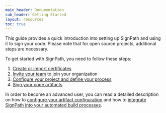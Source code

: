 ```yaml
---
main_header: Documentation
sub_header: Getting Started
layout: resources
toc: true
---
```


This guide provides a quick introduction into setting up SignPath and using it to sign your code. Please note that for open source projects, additional steps are necessary.

To get started with SignPath, you need to follow these steps:

1. [Create or import certificates](/documentation/managing-certificates)
2. [Invite your team](/documentation/users) to join your organization
3. [Configure your project and define your process](/documentation/projects)
4. [Sign your code artifacts](/documentation/signing-code)

In order to become an advanced user, you can read a detailed description on how to [configure your artifact configuration](/documentation/artifact-configuration) and how to [integrate SignPath into your automated build processes](/documentation/build-system-integration).